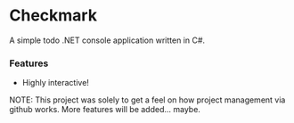 # Checkmark
A simple todo .NET console application written in C#.

### Features
* Highly interactive!

<!-- * Text-to-speech support!-->

NOTE:
This project was solely to get a feel on how project management via github works. More features will be added... maybe.
